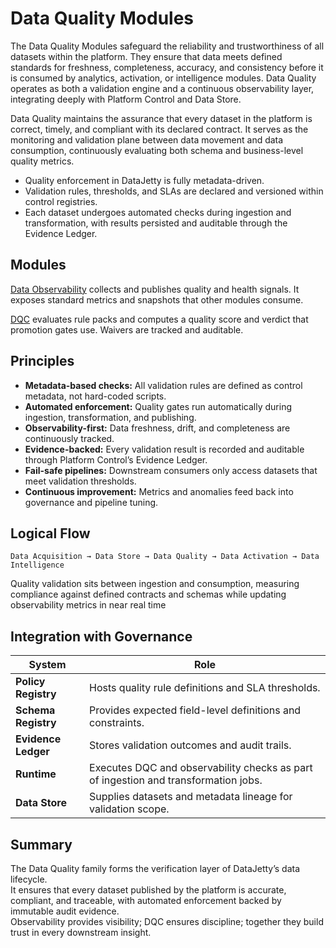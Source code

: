# Data Quality Modules
The Data Quality Modules safeguard the reliability and trustworthiness of all datasets within the platform.
They ensure that data meets defined standards for freshness, completeness, accuracy, 
and consistency before it is consumed by analytics, activation, or intelligence modules.
Data Quality operates as both a validation engine and a continuous observability layer, 
integrating deeply with Platform Control and Data Store.

<div class="info-box">

Data Quality maintains the assurance that every dataset in the platform is correct, timely, 
and compliant with its declared contract. 
It serves as the monitoring and validation plane between data movement and data consumption, 
continuously evaluating both schema and business-level quality metrics.  

</div>

- Quality enforcement in DataJetty is fully metadata-driven.  
- Validation rules, thresholds, and SLAs are declared and versioned within control registries.  
- Each dataset undergoes automated checks during ingestion and transformation, 
  with results persisted and auditable through the Evidence Ledger.

## Modules

[Data Observability](data-observability/index.md) collects and publishes quality and health signals. 
It exposes standard metrics and snapshots that other modules consume.

[DQC](dqc/dqc-overview.md) evaluates rule packs and computes a quality score and verdict that promotion gates use. 
Waivers are tracked and auditable.

## Principles

- **Metadata-based checks:** All validation rules are defined as control metadata, not hard-coded scripts.  
- **Automated enforcement:** Quality gates run automatically during ingestion, transformation, and publishing.  
- **Observability-first:** Data freshness, drift, and completeness are continuously tracked.  
- **Evidence-backed:** Every validation result is recorded and auditable through Platform Control’s Evidence Ledger.  
- **Fail-safe pipelines:** Downstream consumers only access datasets that meet validation thresholds.  
- **Continuous improvement:** Metrics and anomalies feed back into governance and pipeline tuning.

## Logical Flow

```
Data Acquisition → Data Store → Data Quality → Data Activation → Data Intelligence
```
Quality validation sits between ingestion and consumption, measuring compliance against defined contracts and 
schemas while updating observability metrics in near real time

## Integration with Governance

| System              | Role                                                                                |
|---------------------|-------------------------------------------------------------------------------------|
| **Policy Registry** | Hosts quality rule definitions and SLA thresholds.                                  |
| **Schema Registry** | Provides expected field-level definitions and constraints.                          |
| **Evidence Ledger** | Stores validation outcomes and audit trails.                                        |
| **Runtime**         | Executes DQC and observability checks as part of ingestion and transformation jobs. |
| **Data Store**      | Supplies datasets and metadata lineage for validation scope.                        |

## Summary

The Data Quality family forms the verification layer of DataJetty’s data lifecycle.  
It ensures that every dataset published by the platform is accurate, compliant, and traceable, with automated enforcement backed by immutable audit evidence.  
Observability provides visibility; DQC ensures discipline; together they build trust in every downstream insight.
